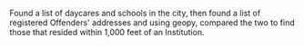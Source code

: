 Found a list of daycares and schools in the city, then found a list of registered Offenders' addresses and using geopy, compared the two to find those that resided within 1,000 feet of an Institution.

